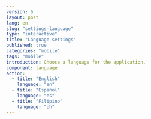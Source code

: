 ```yaml
---
version: 6
layout: post
lang: en
slug: "settings-language"
type: "interactive"
title: "Language settings"
published: true
categories: "mobile"
tags: "mobile"
introduction: Choose a language for the application.
component: language
action:
  - title: "English"
    language: "en"
  - title: "Español"
    language: "es"
  - title: "Filipino"
    language: "ph"
---
```

